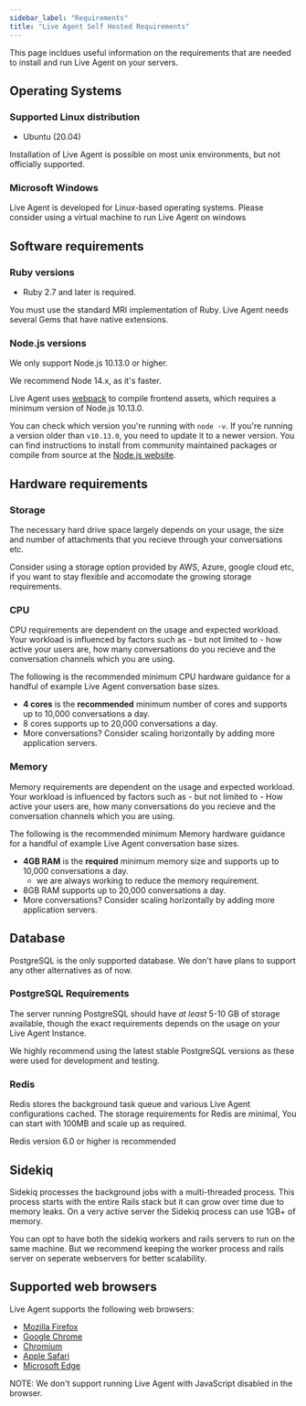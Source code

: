 ```yaml
---
sidebar_label: "Requirements"
title: "Live Agent Self Hosted Requirements"
---
```



This page incldues useful information on the requirements that are needed to install and run Live Agent on your servers.

## Operating Systems

### Supported Linux distribution

- Ubuntu (20.04)


Installation of Live Agent is possible on most unix environments, but not officially supported.

### Microsoft Windows

Live Agent is developed for Linux-based operating systems. Please consider using a virtual machine to run Live Agent on windows

## Software requirements

### Ruby versions

- Ruby 2.7 and later is required.

You must use the standard MRI implementation of Ruby. Live Agent needs several Gems that have native extensions.

### Node.js versions

We only support Node.js 10.13.0 or higher.

We recommend Node 14.x, as it's faster.

Live Agent uses [webpack](https://webpack.js.org/) to compile frontend assets, which requires a minimum
version of Node.js 10.13.0.

You can check which version you're running with `node -v`. If you're running
a version older than `v10.13.0`, you need to update it to a newer version. You
can find instructions to install from community maintained packages or compile
from source at the [Node.js website](https://nodejs.org/en/download/).


## Hardware requirements

### Storage

The necessary hard drive space largely depends on your usage, the size and number of attachments that you recieve through your conversations etc.

Consider using a storage option provided by AWS, Azure, google cloud etc, if you want to stay flexible and accomodate the growing storage requirements.

### CPU

CPU requirements are dependent on the usage and expected workload. Your workload is influenced by factors such as - but not limited to - how active your users are, how many conversations do you recieve and the conversation channels which you are using.

The following is the recommended minimum CPU hardware guidance for a handful of example Live Agent conversation base sizes.

- **4 cores** is the **recommended** minimum number of cores and supports up to 10,000 conversations a day.
- 8 cores supports up to 20,000 conversations a day.
- More conversations? Consider scaling horizontally by adding more application servers.

### Memory

Memory requirements are dependent on the usage and expected workload. Your workload is influenced by factors such as - but not limited to - How active your users are, how many conversations do you recieve and the conversation channels which you are using.

The following is the recommended minimum Memory hardware guidance for a handful of example Live Agent conversation base sizes.

- **4GB RAM** is the **required** minimum memory size and supports up to 10,000 conversations a day.
  - we are always working to reduce the memory requirement.
- 8GB RAM supports up to 20,000 conversations a day.
- More conversations? Consider scaling horizontally by adding more application servers.

## Database

PostgreSQL is the only supported database. We don't have plans to support any other alternatives as of now.

### PostgreSQL Requirements

The server running PostgreSQL should have _at least_ 5-10 GB of storage
available, though the exact requirements depends on the usage on your Live Agent Instance.

We highly recommend using the latest stable PostgreSQL versions as these were used for development and testing.

### Redis 

Redis stores the background task queue and various Live Agent configurations cached.
The storage requirements for Redis are minimal, You can start with 100MB and scale up as required.

Redis version 6.0 or higher is recommended

## Sidekiq

Sidekiq processes the background jobs with a multi-threaded process.
This process starts with the entire Rails stack but it can grow over time due to memory leaks.
On a very active server the Sidekiq process can use 1GB+ of memory.

You can opt to have both the sidekiq workers and rails servers to run on the same machine. 
But we recommend keeping the worker process and rails server on seperate webservers for better scalability.

## Supported web browsers

Live Agent supports the following web browsers:

- [Mozilla Firefox](https://www.mozilla.org/en-US/firefox/new/)
- [Google Chrome](https://www.google.com/chrome/)
- [Chromium](https://www.chromium.org/getting-involved/dev-channel)
- [Apple Safari](https://www.apple.com/safari/)
- [Microsoft Edge](https://www.microsoft.com/en-us/edge)

NOTE:
We don't support running Live Agent with JavaScript disabled in the browser.